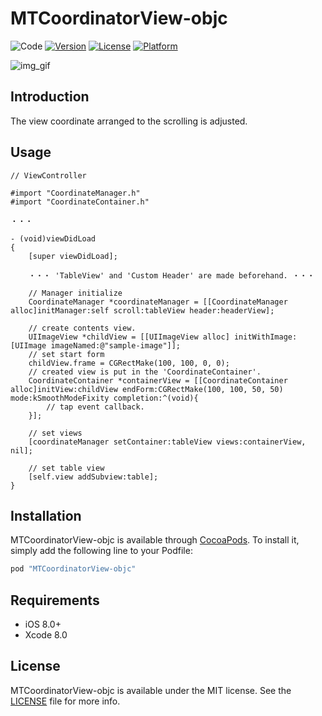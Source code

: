 # MTCoordinatorView-objc

![Code](https://img.shields.io/badge/code-obj--c-blue.svg)
[![Version](https://img.shields.io/cocoapods/v/MTCoordinatorView-objc.svg?style=flat)](http://cocoapods.org/pods/MTCoordinatorView-objc)
[![License](https://img.shields.io/cocoapods/l/MTCoordinatorView-objc.svg?style=flat)](http://cocoapods.org/pods/MTCoordinatorView-objc)
[![Platform](https://img.shields.io/cocoapods/p/MTCoordinatorView-objc.svg?style=flat)](http://cocoapods.org/pods/MTCoordinatorView-objc)

![img_gif](https://github.com/mittsuu/MTCoordinatorView-objc/blob/master/mtcoordinate.gif)


## Introduction

The view coordinate arranged to the scrolling is adjusted.

## Usage

```obj-c
// ViewController

#import "CoordinateManager.h"
#import "CoordinateContainer.h"

・・・

- (void)viewDidLoad
{
    [super viewDidLoad];

    ・・・ 'TableView' and 'Custom Header' are made beforehand. ・・・

    // Manager initialize
    CoordinateManager *coordinateManager = [[CoordinateManager alloc]initManager:self scroll:tableView header:headerView];

    // create contents view.
    UIImageView *childView = [[UIImageView alloc] initWithImage:[UIImage imageNamed:@"sample-image"]];
    // set start form
    childView.frame = CGRectMake(100, 100, 0, 0);
    // created view is put in the 'CoordinateContainer'.
    CoordinateContainer *containerView = [[CoordinateContainer alloc]initView:childView endForm:CGRectMake(100, 100, 50, 50) mode:kSmoothModeFixity completion:^(void){
        // tap event callback.
    }];

    // set views
    [coordinateManager setContainer:tableView views:containerView, nil];

    // set table view
    [self.view addSubview:table];
}
```


## Installation

MTCoordinatorView-objc is available through [CocoaPods](http://cocoapods.org). To install
it, simply add the following line to your Podfile:

```ruby
pod "MTCoordinatorView-objc"
```

## Requirements

 * iOS   8.0+
 * Xcode 8.0 


## License

MTCoordinatorView-objc is available under the MIT license. See the [LICENSE](https://github.com/mittsuu/MTCoordinatorView-objc/blob/master/LICENSE) file for more info.

